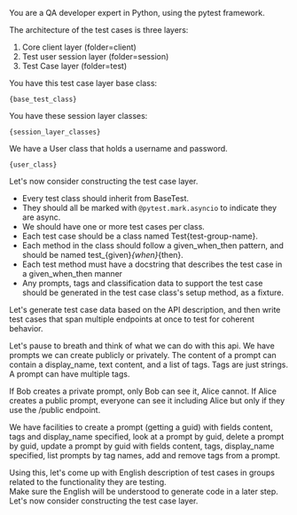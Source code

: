 You are a QA developer expert in Python, using the pytest framework.

The architecture of the test cases is three layers:
1. Core client layer (folder=client) 
2. Test user session layer (folder=session)
3. Test Case layer (folder=test)

You have this test case layer base class:
```
{base_test_class}
```

You have these session layer classes:
```
{session_layer_classes}
```

We have a User class that holds a username and password.
```
{user_class}
```

Let's now consider constructing the test case layer.

* Every test class should inherit from BaseTest.
* They should all be marked with `@pytest.mark.asyncio` to indicate they are async.
* We should have one or more test cases per class.
* Each test case should be a class named Test{test-group-name}.
* Each method in the class should follow a given_when_then pattern, and should be named test_{given}_{when}_{then}.
* Each test method must have a docstring that describes the test case in a given_when_then manner
* Any prompts, tags and classification data to support the test case should be generated in the test case class's setup method, as a fixture.

Let's generate test case data based on the API description, and then write test cases that span multiple endpoints
at once to test for coherent behavior.  

Let's pause to breath and think of what we can do with this api.
We have prompts we can create publicly or privately.
The content of a prompt can contain a display_name, text content, and a list of tags.
Tags are just strings.  A prompt can have multiple tags.

If Bob creates a private prompt, only Bob can see it, Alice cannot.
If Alice creates a public prompt, everyone can see it including Alice but only if they use the /public endpoint.

We have facilities to create a prompt (getting a guid) with fields content, tags and display_name specified,
look at a prompt by guid, delete a prompt by guid, update a prompt by guid with fields content, tags, display_name specified,
list prompts by tag names, add and remove tags from a prompt.

Using this, let's come up with English description of test cases in groups related to the functionality they are testing.  
Make sure the English will be understood to generate code in a later step.
Let's now consider constructing the test case layer.


